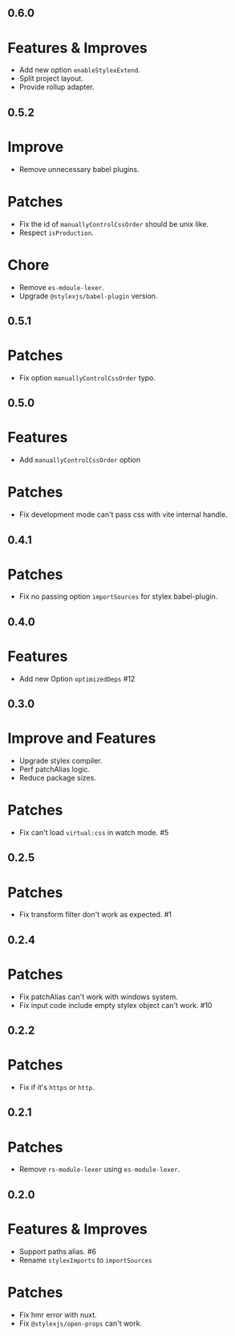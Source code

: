## 0.6.0

# Features & Improves

- Add new option `enableStylexExtend`.
- Split project layout.
- Provide rollup adapter.

## 0.5.2

# Improve

- Remove unnecessary babel plugins.

# Patches

- Fix the id of `manuallyControlCssOrder` should be unix like.
- Respect `isProduction`.

# Chore

- Remove `es-mdoule-lexer`.
- Upgrade `@stylexjs/babel-plugin` version.

## 0.5.1

# Patches

- Fix option `manuallyControlCssOrder` typo.

## 0.5.0

# Features

- Add `manuallyControlCssOrder` option

# Patches

- Fix development mode can't pass css with vite internal handle.

## 0.4.1

# Patches

- Fix no passing option `importSources` for stylex babel-plugin.

## 0.4.0

# Features

- Add new Option `optimizedDeps` #12

## 0.3.0

# Improve and Features

- Upgrade stylex compiler.
- Perf patchAlias logic.
- Reduce package sizes.

# Patches

- Fix can't load `virtual:css` in watch mode. #5

## 0.2.5

# Patches

- Fix transform filter don't work as expected. #1

## 0.2.4

# Patches

- Fix patchAlias can't work with windows system.
- Fix input code include empty stylex object can't work. #10

## 0.2.2

# Patches

- Fix if it's `https` or `http`.

## 0.2.1

# Patches

- Remove `rs-module-lexer` using `es-module-lexer`.

## 0.2.0

# Features & Improves

- Support paths alias. #6
- Rename `stylexImports` to `importSources`

# Patches

- Fix hmr error with nuxt.
- Fix `@stylexjs/open-props` can't work.
